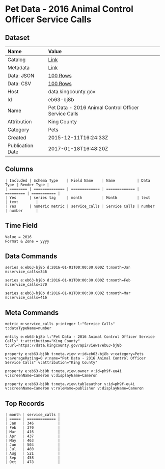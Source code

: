 # Pet Data - 2016 Animal Control Officer Service Calls

## Dataset

| Name | Value |
| :--- | :---- |
| Catalog | [Link](https://catalog.data.gov/dataset/pet-data-2016-animal-control-officer-service-calls) |
| Metadata | [Link](https://data.kingcounty.gov/api/views/eb63-bj8b) |
| Data: JSON | [100 Rows](https://data.kingcounty.gov/api/views/eb63-bj8b/rows.json?max_rows=100) |
| Data: CSV | [100 Rows](https://data.kingcounty.gov/api/views/eb63-bj8b/rows.csv?max_rows=100) |
| Host | data.kingcounty.gov |
| Id | eb63-bj8b |
| Name | Pet Data - 2016 Animal Control Officer Service Calls |
| Attribution | King County |
| Category | Pets |
| Created | 2015-12-11T16:24:33Z |
| Publication Date | 2017-01-18T16:48:20Z |

## Columns

```ls
| Included | Schema Type    | Field Name    | Name          | Data Type | Render Type |
| ======== | ============== | ============= | ============= | ========= | =========== |
| Yes      | series tag     | month         | Month         | text      | text        |
| Yes      | numeric metric | service_calls | Service Calls | number    | number      |
```

## Time Field

```ls
Value = 2016
Format & Zone = yyyy
```

## Data Commands

```ls
series e:eb63-bj8b d:2016-01-01T00:00:00.000Z t:month=Jan m:service_calls=346

series e:eb63-bj8b d:2016-01-01T00:00:00.000Z t:month=Feb m:service_calls=370

series e:eb63-bj8b d:2016-01-01T00:00:00.000Z t:month=Mar m:service_calls=416
```

## Meta Commands

```ls
metric m:service_calls p:integer l:"Service Calls" t:dataTypeName=number

entity e:eb63-bj8b l:"Pet Data - 2016 Animal Control Officer Service Calls" t:attribution="King County" t:url=https://data.kingcounty.gov/api/views/eb63-bj8b

property e:eb63-bj8b t:meta.view v:id=eb63-bj8b v:category=Pets v:averageRating=0 v:name="Pet Data - 2016 Animal Control Officer Service Calls" v:attribution="King County"

property e:eb63-bj8b t:meta.view.owner v:id=ph9f-eu4i v:screenName=Cameron v:displayName=Cameron

property e:eb63-bj8b t:meta.view.tableauthor v:id=ph9f-eu4i v:screenName=Cameron v:roleName=publisher v:displayName=Cameron
```

## Top Records

```ls
| month | service_calls | 
| ===== | ============= | 
| Jan   | 346           | 
| Feb   | 370           | 
| Mar   | 416           | 
| Apr   | 437           | 
| May   | 463           | 
| Jun   | 504           | 
| Jul   | 480           | 
| Aug   | 521           | 
| Sep   | 458           | 
| Oct   | 478           | 
```